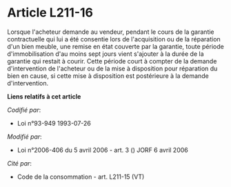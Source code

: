 # Article L211-16

Lorsque l'acheteur demande au vendeur, pendant le cours de la garantie contractuelle qui lui a été consentie lors de
l'acquisition ou de la réparation d'un bien meuble, une remise en état couverte par la garantie, toute période
d'immobilisation d'au moins sept jours vient s'ajouter à la durée de la garantie qui restait à courir. Cette période court à
compter de la demande d'intervention de l'acheteur ou de la mise à disposition pour réparation du bien en cause, si cette
mise à disposition est postérieure à la demande d'intervention.

**Liens relatifs à cet article**

_Codifié par_:

  - Loi n°93-949 1993-07-26

_Modifié par_:

  - Loi n°2006-406 du 5 avril 2006 - art. 3 () JORF 6 avril 2006

_Cité par_:

  - Code de la consommation - art. L211-15 (VT)
